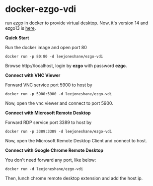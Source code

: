 # docker-ezgo-vdi

run *[ezgo](http://ezgo.westart.tw/)* in docker to provide virtual desktop.
Now, it's version 14 and ezgo13 is [here](https://github.com/leejoneshane/docker-ezgo-vdi/tree/13).

**Quick Start**

Run the docker image and open port 80
```
docker run -p 80:80 -d leejoneshane/ezgo-vdi
```
Browse http://localhost, login by __ezgo__ with password __ezgo__.

**Connect with VNC Viewer**

Forward VNC service port 5900 to host by
```
docker run -p 5900:5900 -d leejoneshane/ezgo-vdi
```
Now, open the vnc viewer and connect to port 5900.

**Connect with Microsoft Remote Desktop**

Forward RDP service port 3389 to host by
```
docker run -p 3389:3389 -d leejoneshane/ezgo-vdi
```
Now, open the Microsoft Remote Desktop Client and connect to host.

**Connect with Google Chrome Remote Desktop**

You don't need forward any port, like below:
```
docker run -d leejoneshane/ezgo-vdi
```
Then, lunch chrome remote desktop extension and add the host ip.
